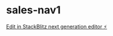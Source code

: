 # sales-nav1

[Edit in StackBlitz next generation editor ⚡️](https://stackblitz.com/~/github.com/salmanbareesh039/sales-nav1)